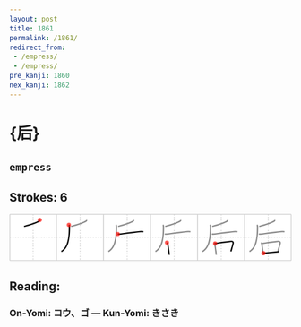 ```yaml
---
layout: post
title: 1861
permalink: /1861/
redirect_from:
 - /empress/
 - /empress/
pre_kanji: 1860
nex_kanji: 1862
---
```


# {后}

## `empress`

## Strokes: 6

<div class="stroke"><img src="../images/E5908E.png" /></div>

## Reading:

### On-Yomi: コウ、ゴ &mdash; Kun-Yomi: きさき
